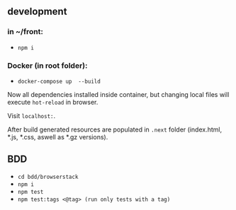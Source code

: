 ## development

### in ~/front:
 - `npm i`

### Docker (in root folder):
 - `docker-compose up  --build`

Now all dependencies installed inside container, but changing local files will execute `hot-reload` in browser.

Visit `localhost:`.

After build generated resources are populated in `.next` folder (index.html, *.js, *.css, aswell as *.gz versions).

## BDD
  - `cd bdd/browserstack`
  - `npm i`
  - `npm test`
  - `npm test:tags <@tag> (run only tests with a tag)`

